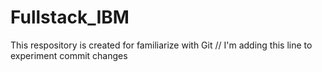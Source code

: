 # Fullstack_IBM
This respository is created for familiarize with Git
// I'm adding this line to experiment commit changes
